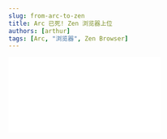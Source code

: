 ```yaml
---
slug: from-arc-to-zen
title: Arc 已死! Zen 浏览器上位
authors: [arthur]
tags: [Arc, "浏览器", Zen Browser]
---
```


<div style={{
  position: 'relative',
  width: '100%',
  paddingBottom: '56.25%',
  height: 0,
  overflow: 'hidden',
}}>
  <iframe
    src="//player.bilibili.com/player.html?isOutside=true&aid=114642978346350&bvid=BV1xBT1zzEeo&cid=25808148451&p=1&autoplay=0"
    scrolling="no"
    frameBorder="no"
    allowFullScreen
    style={{
      position: 'absolute',
      top: 0,
      left: 0,
      width: '100%',
      height: '100%',
    }}
  />
</div>
